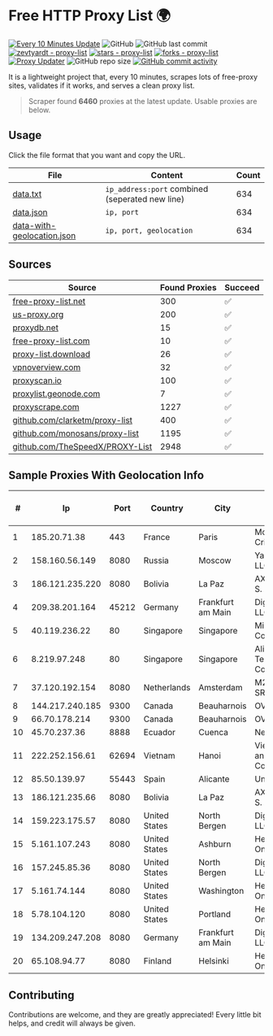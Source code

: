 
# Free HTTP Proxy List 🌍

[![Every 10 Minutes Update](https://github.com/mertguvencli/http-proxy-list/actions/workflows/main.yml/badge.svg?branch=main)](https://github.com/mertguvencli/http-proxy-list/actions/workflows/main.yml)
![GitHub](https://img.shields.io/github/license/mertguvencli/http-proxy-list)
![GitHub last commit](https://img.shields.io/github/last-commit/mertguvencli/http-proxy-list)
[![zevtyardt - proxy-list](https://img.shields.io/static/v1?label=zevtyardt&message=proxy-list&color=blue&logo=github)](https://github.com/zevtyardt/proxy-list "Go to GitHub repo")
[![stars - proxy-list](https://img.shields.io/github/stars/zevtyardt/proxy-list?style=social)](https://github.com/zevtyardt/proxy-list)
[![forks - proxy-list](https://img.shields.io/github/forks/zevtyardt/proxy-list?style=social)](https://github.com/zevtyardt/proxy-list)
[![Proxy Updater](https://github.com/zevtyardt/proxy-list/workflows/Proxy%20Updater/badge.svg)](https://github.com/zevtyardt/proxy-list/actions?query=workflow:"Proxy+Updater")
![GitHub repo size](https://img.shields.io/github/repo-size/zevtyardt/proxy-list)
[![GitHub commit activity](https://img.shields.io/github/commit-activity/m/zevtyardt/proxy-list?logo=commits)](https://github.com/zevtyardt/proxy-list/commits/main)

It is a lightweight project that, every 10 minutes, scrapes lots of free-proxy sites, validates if it works, and serves a clean proxy list.

> Scraper found **6460** proxies at the latest update. Usable proxies are below.

## Usage

Click the file format that you want and copy the URL.

|File|Content|Count|
|----|-------|-----|
|[data.txt](https://raw.githubusercontent.com/mertguvencli/http-proxy-list/main/proxy-list/data.txt)|`ip_address:port` combined (seperated new line)|634|
|[data.json](https://raw.githubusercontent.com/mertguvencli/http-proxy-list/main/proxy-list/data.json)|`ip, port`|634|
|[data-with-geolocation.json](https://raw.githubusercontent.com/mertguvencli/http-proxy-list/main/proxy-list/data-with-geolocation.json)|`ip, port, geolocation`|634|

## Sources

|Source|Found Proxies|Succeed|
|------|-------------|-------|
|[free-proxy-list.net](https://free-proxy-list.net)|300|✅|
|[us-proxy.org](https://www.us-proxy.org)|200|✅|
|[proxydb.net](http://proxydb.net)|15|✅|
|[free-proxy-list.com](https://free-proxy-list.com/?page=&port=&type%5B%5D=http&type%5B%5D=https&up_time=0&search=Search)|10|✅|
|[proxy-list.download](https://www.proxy-list.download/HTTP)|26|✅|
|[vpnoverview.com](https://vpnoverview.com/privacy/anonymous-browsing/free-proxy-servers)|32|✅|
|[proxyscan.io](https://www.proxyscan.io)|100|✅|
|[proxylist.geonode.com](https://proxylist.geonode.com/api/proxy-list?limit=300&page=1&sort_by=lastChecked&sort_type=desc&protocols=http,https)|7|✅|
|[proxyscrape.com](https://api.proxyscrape.com/v2/?request=displayproxies&protocol=http&timeout=10000&country=all&ssl=all&anonymity=all)|1227|✅|
|[github.com/clarketm/proxy-list](https://raw.githubusercontent.com/clarketm/proxy-list/master/proxy-list-raw.txt)|400|✅|
|[github.com/monosans/proxy-list](https://raw.githubusercontent.com/monosans/proxy-list/main/proxies/http.txt)|1195|✅|
|[github.com/TheSpeedX/PROXY-List](https://raw.githubusercontent.com/TheSpeedX/PROXY-List/master/http.txt)|2948|✅|


## Sample Proxies With Geolocation Info

|#|Ip|Port|Country|City|Internet Service Provider|
|-|--|----|-------|----|-------------------------|
|1|185.20.71.38|443|France|Paris|Mod Mission Critical LLC|
|2|158.160.56.149|8080|Russia|Moscow|Yandex.Cloud LLC|
|3|186.121.235.220|8080|Bolivia|La Paz|AXS Bolivia S. A.|
|4|209.38.201.164|45212|Germany|Frankfurt am Main|DigitalOcean, LLC|
|5|40.119.236.22|80|Singapore|Singapore|Microsoft Corporation|
|6|8.219.97.248|80|Singapore|Singapore|Alibaba (US) Technology Co., Ltd.|
|7|37.120.192.154|8080|Netherlands|Amsterdam|M247 Europe SRL|
|8|144.217.240.185|9300|Canada|Beauharnois|OVH SAS|
|9|66.70.178.214|9300|Canada|Beauharnois|OVH SAS|
|10|45.70.237.36|8888|Ecuador|Cuenca|Nedetel S.A.|
|11|222.252.156.61|62694|Vietnam|Hanoi|VietNam Post and Telecom Corporation|
|12|85.50.139.97|55443|Spain|Alicante|Uni2 1|
|13|186.121.235.66|8080|Bolivia|La Paz|AXS Bolivia S. A.|
|14|159.223.175.57|8080|United States|North Bergen|DigitalOcean, LLC|
|15|5.161.107.243|8080|United States|Ashburn|Hetzner Online GmbH|
|16|157.245.85.36|8080|United States|North Bergen|DigitalOcean, LLC|
|17|5.161.74.144|8080|United States|Washington|Hetzner Online GmbH|
|18|5.78.104.120|8080|United States|Portland|Hetzner Online GmbH|
|19|134.209.247.208|8080|Germany|Frankfurt am Main|DigitalOcean, LLC|
|20|65.108.94.77|8080|Finland|Helsinki|Hetzner Online GmbH|



## Contributing

Contributions are welcome, and they are greatly appreciated! Every
little bit helps, and credit will always be given.

